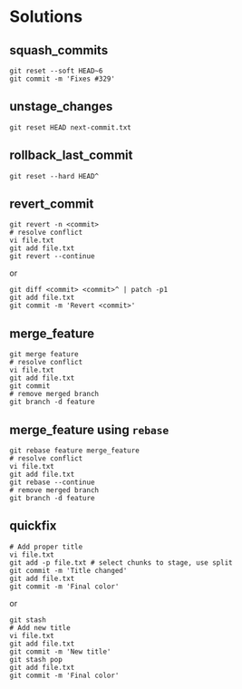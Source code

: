 # Solutions

## squash_commits
```
git reset --soft HEAD~6
git commit -m 'Fixes #329'
```

## unstage_changes
```
git reset HEAD next-commit.txt
```

## rollback_last_commit
```
git reset --hard HEAD^
```

## revert_commit
```
git revert -n <commit>
# resolve conflict
vi file.txt
git add file.txt
git revert --continue
```
or
```
git diff <commit> <commit>^ | patch -p1
git add file.txt
git commit -m 'Revert <commit>'
```

## merge_feature
```
git merge feature
# resolve conflict
vi file.txt
git add file.txt
git commit
# remove merged branch
git branch -d feature
```

## merge_feature using `rebase`
```
git rebase feature merge_feature
# resolve conflict
vi file.txt
git add file.txt
git rebase --continue
# remove merged branch
git branch -d feature
```

## quickfix
```
# Add proper title
vi file.txt
git add -p file.txt # select chunks to stage, use split
git commit -m 'Title changed'
git add file.txt
git commit -m 'Final color'
```
or
```
git stash
# Add new title
vi file.txt
git add file.txt
git commit -m 'New title'
git stash pop
git add file.txt
git commit -m 'Final color'
```

